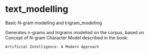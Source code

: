 # text_modelling
Basic N-gram modelling and trigram_modelling

Generates n-grams and trigrams modelled on the corpus, based on Concept of N-gram Character Model described in the book:

```Artificial Intelligence: A Modern Approach```
